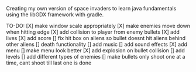 Creating my own version of space invaders to learn java fundamentals using the libGDX framework with gradle.


TO-DO:
[X] make window scale appropriately
[X] make enemies move down when hitting edge
[X] add collision to player from enemy bullets
[X] add lives
[X] add score
[] fix hit box on aliens so bullet doesnt hit aliens behind other aliens
[] death functionality
[] add music
[] add sound effects
[X] add menu
[] make menu look better
[X] add explosion on bullet collision
[] add levels
[] add different types of enemies
[] make bullets only shoot one at a time, cant shoot till last one is done